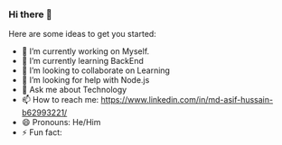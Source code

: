 ### Hi there 👋


Here are some ideas to get you started:

- 🔭 I’m currently working on Myself.
- 🌱 I’m currently learning BackEnd
- 👯 I’m looking to collaborate on Learning
- 🤔 I’m looking for help with Node.js
- 💬 Ask me about Technology
- 📫 How to reach me: https://www.linkedin.com/in/md-asif-hussain-b62993221/
- 😄 Pronouns: He/Him
- ⚡ Fun fact: 

